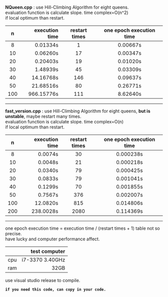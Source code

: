 **NQueen.cpp** : use Hill-Climbing Algorithm for eight queens.  
evaluation function is calculate slope. time complex=O(n^2)   
if local optimum than restart.  

| n  | execution time | restart times|one epoch execution time|
|:--:|---------------:|:----:|:----------:|
| 8 |      0.01334s|   1|0.00667s|
| 10|      0.06260s|  17|0.00347s|
| 20|      0.20403s|  19|0.01020s|
| 30|      1.48939s|  45|0.03309s|
| 40|     14.16768s| 146|0.09637s|
| 50|     21.68516s|  80|0.26771s|
|100|    966.15776s| 111|8.62640s|

---

**fast_version.cpp** : use Hill-Climbing Algorithm for eight queens, **but is unstable**, maybe restart many times.  
evaluation function is calculate slope. time complex=O(n)   
if local optimum than restart.  

| n  | execution time | restart times|one epoch execution time|
|:--:|---------------:|:----:|:----------:|
| 8 |     0.0074s|  30|0.000238s|
| 10|     0.0048s|  21|0.000218s|
| 20|     0.0340s|  79|0.000425s|
| 30|     0.0833s|  79|0.001041s|
| 40|     0.1299s|  70|0.001855s|
| 50|     0.7567s| 376|0.002007s|
|100|    12.0820s| 815|0.014806s|
|200|   238.0028s|2080|0.114369s|

---  
one epoch execution time = execution time / (restart times + 1)
table not so precise.  
have lucky and computer performance affect.   

|   |  test computer  |
|:--:|---------------:|
|cpu|i7-3370 3.40GHz|
|ram|32GB|

use visual studio release to compile.

**`if you need this code, can copy in your code.`**

